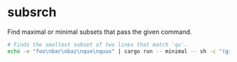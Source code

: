 # subsrch

Find maximal or minimal subsets that pass the given command.

```bash
# Finds the smallest subset of two lines that match 'qu'.
echo -e "foo\nbar\nbaz\nqux\nquux" | cargo run -- minimal -- sh -c "(grep qu | wc -l | xargs -I _ test _ -ge 2) > /dev/null"
```

